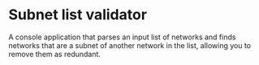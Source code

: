 # Subnet list validator

A console application that parses an input list of networks and finds networks that are a subnet of another network in the list, allowing you to remove them as redundant. 
